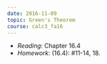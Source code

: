 ```yaml
---
date: 2016-11-09
topic: Green's Theorem
course: calc3_fa16
---
```


- *Reading*: Chapter 16.4
- *Homework*: (16.4): #11-14, 18.

